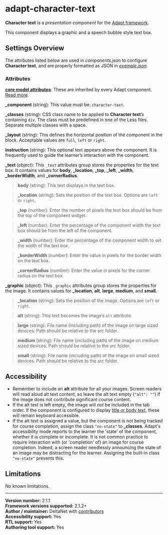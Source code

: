 # adapt-character-text

**Character text** is a *presentation component* for the [Adapt framework](https://github.com/adaptlearning/adapt_framework).   

This component displays a graphic and a speech bubble style text box.

## Settings Overview

The attributes listed below are used in *components.json* to configure **Character text**, and are properly formatted as JSON in [*example.json*](https://github.com/deltanet/adapt-character-text/blob/master/example.json).

### Attributes

[**core model attributes**](https://github.com/adaptlearning/adapt_framework/wiki/Core-model-attributes): These are inherited by every Adapt component. [Read more](https://github.com/adaptlearning/adapt_framework/wiki/Core-model-attributes).

**_component** (string): This value must be: `character-text`.

**_classes** (string): CSS class name to be applied to **Character text**’s containing `div`. The class must be predefined in one of the Less files. Separate multiple classes with a space.

**_layout** (string): This defines the horizontal position of the component in the block. Acceptable values are `full`, `left` or `right`.  

**instruction** (string): This optional text appears above the component. It is frequently used to guide the learner’s interaction with the component.

**_text** (object):  This `_text` attributes group stores the properties for the text box. It contains values for **body**, **_location**, **_top**, **_left**, **_width**, **_borderWidth**, and **_cornerRadius**.  

>**body** (string): This text displays in the text box.  

>**_location** (string): Sets the position of the text box. Options are `left` or `right`.  

>**_top** (number): Enter the number of pixels the text box should be from the top of the component widget.

>**_left** (number): Enter the percentage of the component width the text box should be from the left of the component.  

>**_width** (number): Enter the percentage of the component width to set the width of the text box.

>**_borderWidth** (number): Enter the value in pixels for the border width on the text box.

>**_cornerRadius** (number): Enter the value in pixels for the corner radius on the text box.

**_graphic** (object):  This `_graphic` attributes group stores the properties for the image. It contains values for **_location**, **alt**, **large**, **medium**, and **small**.  

>**_location** (string): Sets the position of the image. Options are `left` or `right`.

>**alt** (string): This text becomes the image’s `alt` attribute.  

>**large** (string): File name (including path) of the image on large sized devices. Path should be relative to the *src* folder.  

>**medium** (string): File name (including path) of the image on medium sized devices. Path should be relative to the *src* folder.  

>**small** (string): File name (including path) of the image on small sized devices. Path should be relative to the *src* folder.  

## Accessibility
+ Remember to include an **alt** attribute for all your images. Screen readers will read aloud alt text content, so leave the alt text empty (`"alt": ""`) if the image does not contribute significant course content.  
+ If the alt text is left empty, the image will *not* be included in the tab order. If the component is configured to display [title or body text]((https://github.com/adaptlearning/adapt_framework/wiki/Core-model-attributes)), these will remain keyboard accessible.  
+ If the alt text is assigned a value, but the component is not being tracked for course completion, assign the class `"no-state"` to **_classes**. Adapt's accessibility mode reports to the learner the 'state' of the component, whether it is complete or incomplete. It is not common practice to require interaction with (or 'completion' of) an image for course completion. Indeed, a screen reader needlessly announcing the state of an image may be distracting for the learner. Assigning the built-in class `"no-state"` prevents this.  

## Limitations

No known limitations.  

----------------------------
**Version number:**  2.1.1    
**Framework versions supported:**  2.1.2+    
**Author / maintainer:** DeltaNet with [contributors](https://github.com/deltanet/adapt-character-text/graphs/contributors)     
**Accessibility support:** Yes  
**RTL support:** Yes  
**Authoring tool support:** Yes  
